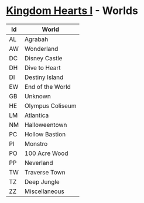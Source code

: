 # [Kingdom Hearts I](index.md) - Worlds

| Id | World |
|----|-------|
| AL | Agrabah
| AW | Wonderland
| DC | Disney Castle
| DH | Dive to Heart
| DI | Destiny Island
| EW | End of the World
| GB | Unknown
| HE | Olympus Coliseum
| LM | Atlantica
| NM | Halloweentown
| PC | Hollow Bastion
| PI | Monstro
| PO | 100 Acre Wood
| PP | Neverland
| TW | Traverse Town
| TZ | Deep Jungle
| ZZ | Miscellaneous

